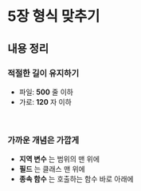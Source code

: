 # 5장 형식 맞추기

## 내용 정리

### 적절한 길이 유지하기
- 파일: __500__ 줄 이하
- 가로: __120__ 자 이하
<br/>

### 가까운 개념은 가깝게
- __지역 변수__ 는 범위의 맨 위에
- __필드__ 는 클래스 맨 위에
- __종속 함수__ 는 호출하는 함수 바로 아래에
<br/>
